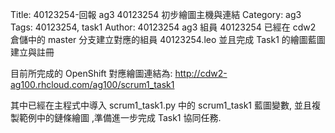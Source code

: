 Title: 40123254-回報 ag3 40123254 初步繪圖主機與連結
Category: ag3
Tags: 40123254, task1
Author: 40123254
ag3 組員 40123254 已經在 cdw2 倉儲中的 master 分支建立對應的組員 40123254.leo 並且完成 Task1 的繪圖藍圖建立與註冊

<!-- PELICAN_END_SUMMARY -->

目前所完成的 OpenShift 對應繪圖連結為: <a href="http://cdw2-ag100.rhcloud.com/ag100/scrum1_task1">http://cdw2-ag100.rhcloud.com/ag100/scrum1_task1</a>

其中已經在主程式中導入 scrum1_task1.py 中的 scrum1_task1 藍圖變數, 並且複製範例中的鏈條繪圖 ,準備進一步完成 Task1 協同任務.
